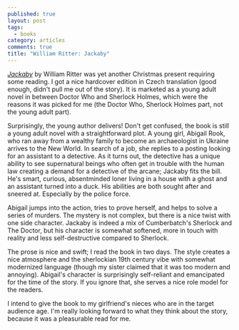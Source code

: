 ```yaml
---
published: true
layout: post
tags:
  - books
category: articles
comments: true
title: "William Ritter: Jackaby"
---
```


[*Jackaby*](https://www.goodreads.com/book/show/20312462-jackaby) by William Ritter was yet another Christmas present requiring some reading. I got a nice hardcover edition in Czech translation (good enough, didn't pull me out of the story). It is marketed as a young adult novel in between Doctor Who and Sherlock Holmes, which were the reasons it was picked for me (the Doctor Who, Sherlock Holmes part, not the young adult part).

Surprisingly, the young author delivers! Don't get confused, the book is still a young adult novel with a straightforward plot. A young girl, Abigail Rook, who ran away from a wealthy family to become an archaeologist in Ukraine arrives to the New World. In search of a job, she replies to a posting looking for an assistant to a detective. As it turns out, the detective has a unique ability to see supernatural beings who often get in trouble with the human law creating a demand for a detective of the arcane; Jackaby fits the bill. He's smart, curious,  absentminded loner living in a house with a ghost and an assistant turned into a duck. His abilities are both sought after and sneered at. Especially by the police force.

Abigail jumps into the action, tries to prove herself, and helps to solve a series of murders. The mystery is not complex, but there is a nice twist with one side character. Jackaby is indeed a mix of Cumberbatch's Sherlock and The Doctor, but his character is somewhat softened, more in touch with reality and less self-destructive compared to Sherlock.

The prose is nice and swift; I read the book in two days. The style creates a nice atmosphere and the sherlockian 19th century vibe with somewhat modernized language (though my sister claimed that it was too modern and annoying). Abigail's character is surprisingly self-reliant and emancipated for the time of the story. If you ignore that, she serves a nice role model for the readers.

I intend to give the book to my girlfriend's nieces who are in the target audience age. I'm really looking forward to what they think about the story, because it was a pleasurable read for me.

